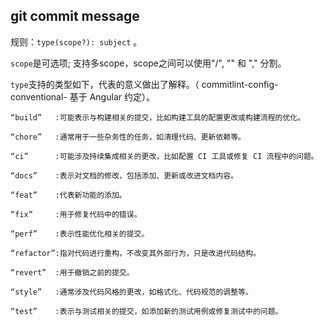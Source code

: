 ## git commit message
规则：`type(scope?): subject` 。

`scope`是可选项; 支持多scope，scope之间可以使用"/", "\" 和 "," 分割。

`type`支持的类型如下，代表的意义做出了解释。（ commitlint-config-conventional- 基于 Angular 约定）。

```text
“build”   :可能表示与构建相关的提交，比如构建工具的配置更改或构建流程的优化。

“chore”   :通常用于一些杂务性的任务，如清理代码、更新依赖等。

“ci”      :可能涉及持续集成相关的更改，比如配置 CI 工具或修复 CI 流程中的问题。

“docs”    :表示对文档的修改，包括添加、更新或改进文档内容。

“feat”    :代表新功能的添加。

“fix”     :用于修复代码中的错误。

“perf”    :表示性能优化相关的提交。

“refactor”:指对代码进行重构，不改变其外部行为，只是改进代码结构。

“revert”  :用于撤销之前的提交。

“style”   :通常涉及代码风格的更改，如格式化、代码规范的调整等。

“test”    :表示与测试相关的提交，如添加新的测试用例或修复测试中的问题。
```

